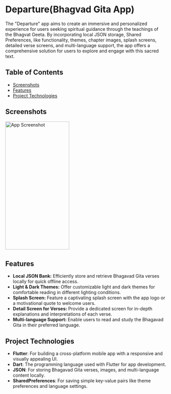 # Departure(Bhagvad Gita App)

The "Departure" app aims to create an immersive and personalized experience for users seeking
spiritual guidance through the teachings of the Bhagvat Geeta. By incorporating local JSON
storage, Shared Preferences, like functionality, themes, chapter images, splash screens, detailed
verse screens, and multi-language support, the app offers a comprehensive solution for users to
explore and engage with this sacred text.

## Table of Contents
- [Screenshots](#screenshots)
- [Features](#features)
- [Project Technologies](#project-technologies)

## Screenshots
<img src="" alt="App Screenshot" width="200" height="400"/> &#160;

## Features
- **Local JSON Bank:** Efficiently store and retrieve Bhagavad Gita verses locally for quick offline access.
- **Light & Dark Themes:** Offer customizable light and dark themes for comfortable reading in different lighting conditions.
- **Splash Screen:** Feature a captivating splash screen with the app logo or a motivational quote to welcome users.
- **Detail Screen for Verses:** Provide a dedicated screen for in-depth explanations and interpretations of each verse.
- **Multi-language Support:** Enable users to read and study the Bhagavad Gita in their preferred language.
  
## Project Technologies
- **Flutter**: For building a cross-platform mobile app with a responsive and visually appealing UI.
- **Dart**: The programming language used with Flutter for app development.
- **JSON**: For storing Bhagavad Gita verses, images, and multi-language content locally.
- **SharedPreferences**: For saving simple key-value pairs like theme preferences and language settings.
